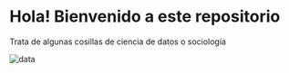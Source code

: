 # Hola! Bienvenido a este repositorio
Trata de algunas cosillas de ciencia de datos o sociología

![](https://media.giphy.com/media/3osxYc2axjCJNsCXyE/giphy.gif "data")



